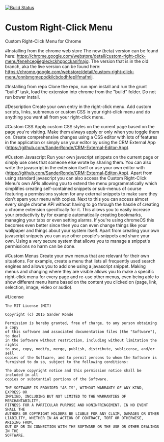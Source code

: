 [![Build Status](https://travis-ci.org/SanderRonde/CustomRightClickMenu.svg?branch=master)](https://travis-ci.org/SanderRonde/CustomRightClickMenu)

# Custom Right-Click Menu
Custom Right-Click Menu for Chrome


#Installing from the chrome web store
The new (beta) version can be found here: https://chrome.google.com/webstore/detail/custom-right-click-menu/fenehceojjegleckckhppcckanifnajg. The version that is in the old branch, aka the live version can be found here:  https://chrome.google.com/webstore/detail/custom-right-click-menu/onnbmgmepodkilcbdodhfepllfmafmlj.

#Installing from repo
Clone the repo, run npm install and run the grunt "build" task, load the extension into chrome from the "build" folder. Do not run bower install. 


#Description
Create your own entry in the right-click menu. Add custom scripts, links, submenus or custom CSS in your right-click menu and
do anything you want all from your right-click menu. 

#Custom CSS
Apply custom CSS styles on the current page based on the page you're visiting. Make them always apply or only when you toggle them on.
Create comprehensive changes using a CSS editor with lots of features in the application or simply use your editor by using the 
CRM External App (https://github.com/SanderRonde/CRM-External-Editor-App).

#Custom Javascript
Run your own javscript snippets on the current page or simply use ones that someone else wrote by sharing them. You can also write 
the javascript in the extension itself or use your own editor with (https://github.com/SanderRonde/CRM-External-Editor-App).
Apart from using standard javascript you can also access the Custom Right-Click Menu's own APIs allowing you to extend the menu
programmatically which simplifies creating self-contained snippets or sub-menus of course featuring a permissions system for any
external snippets to make sure they don't spam your menu with copies. Next to this you can access almost every single chrome API
without having to go through the hassle of creating a chrome extension specifically for it. This allows you to easily increase your
productivity by for example automatically creating bookmarks, managing your tabs or even setting alarms. If you're using chromeOS 
this becomes even better since then you can even change things like your wallpaper and things about your system itself.
Apart from creating your own javascript snippets you can use other people's snippets and share your own. Using a very secure system
that allows you to manage a snippet's permissions no harm can be done. 

#Custom Menus
Create your own menus that are relevant for their own situations. For example, create a menu that lists all frequently used search
engines and allows you to add one using a javascript snippet. Making menus and changing where they are visible allows you to make
a specific right-click menu for every page and re-use other menus, even being able to show different menu items based on the content
you clicked on (page, link, selection, image, video or audio).

#License
```
The MIT License (MIT)

Copyright (c) 2015 Sander Ronde

Permission is hereby granted, free of charge, to any person obtaining a copy
of this software and associated documentation files (the "Software"), to deal
in the Software without restriction, including without limitation the rights
to use, copy, modify, merge, publish, distribute, sublicense, and/or sell
copies of the Software, and to permit persons to whom the Software is
furnished to do so, subject to the following conditions:

The above copyright notice and this permission notice shall be included in all
copies or substantial portions of the Software.

THE SOFTWARE IS PROVIDED "AS IS", WITHOUT WARRANTY OF ANY KIND, EXPRESS OR
IMPLIED, INCLUDING BUT NOT LIMITED TO THE WARRANTIES OF MERCHANTABILITY,
FITNESS FOR A PARTICULAR PURPOSE AND NONINFRINGEMENT. IN NO EVENT SHALL THE
AUTHORS OR COPYRIGHT HOLDERS BE LIABLE FOR ANY CLAIM, DAMAGES OR OTHER
LIABILITY, WHETHER IN AN ACTION OF CONTRACT, TORT OR OTHERWISE, ARISING FROM,
OUT OF OR IN CONNECTION WITH THE SOFTWARE OR THE USE OR OTHER DEALINGS IN THE
SOFTWARE.
```
